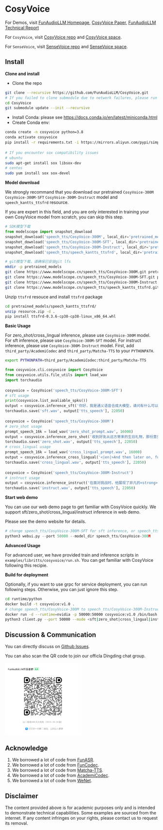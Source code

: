 # CosyVoice
For Demos, visit [FunAudioLLM Homepage](https://fun-audio-llm.github.io/), [CosyVoice Paper](https://fun-audio-llm.github.io/pdf/CosyVoice_v1.pdf), [FunAudioLLM Technical Report](https://fun-audio-llm.github.io/pdf/FunAudioLLM.pdf)

For `CosyVoice`, visit [CosyVoice repo](https://github.com/FunAudioLLM/CosyVoice) and [CosyVoice space](https://www.modelscope.cn/studios/iic/CosyVoice-300M).

For `SenseVoice`, visit [SenseVoice repo](https://github.com/FunAudioLLM/SenseVoice) and [SenseVoice space](https://www.modelscope.cn/studios/iic/SenseVoice).

## Install

**Clone and install**

- Clone the repo
``` sh
git clone --recursive https://github.com/FunAudioLLM/CosyVoice.git
# If you failed to clone submodule due to network failures, please run following command until success
cd CosyVoice
git submodule update --init --recursive
```

- Install Conda: please see https://docs.conda.io/en/latest/miniconda.html
- Create Conda env:

``` sh
conda create -n cosyvoice python=3.8
conda activate cosyvoice
pip install -r requirements.txt -i https://mirrors.aliyun.com/pypi/simple/ --trusted-host=mirrors.aliyun.com

# If you encounter sox compatibility issues
# ubuntu
sudo apt-get install sox libsox-dev
# centos
sudo yum install sox sox-devel
```

**Model download**

We strongly recommand that you download our pretrained `CosyVoice-300M` `CosyVoice-300M-SFT` `CosyVoice-300M-Instruct` model and `speech_kantts_ttsfrd` resource.

If you are expert in this field, and you are only interested in training your own CosyVoice model from scratch, you can skip this step.

``` python
# SDK模型下载
from modelscope import snapshot_download
snapshot_download('speech_tts/CosyVoice-300M', local_dir='pretrained_models/CosyVoice-300M')
snapshot_download('speech_tts/CosyVoice-300M-SFT', local_dir='pretrained_models/CosyVoice-300M-SFT')
snapshot_download('speech_tts/CosyVoice-300M-Instruct', local_dir='pretrained_models/CosyVoice-300M-Instruct')
snapshot_download('speech_tts/speech_kantts_ttsfrd', local_dir='pretrained_models/speech_kantts_ttsfrd')
```

``` sh
# git模型下载，请确保已安装git lfs
mkdir -p pretrained_models
git clone https://www.modelscope.cn/speech_tts/CosyVoice-300M.git pretrained_models/CosyVoice-300M
git clone https://www.modelscope.cn/speech_tts/CosyVoice-300M-SFT.git pretrained_models/CosyVoice-300M-SFT
git clone https://www.modelscope.cn/speech_tts/CosyVoice-300M-Instruct.git pretrained_models/CosyVoice-300M-Instruct
git clone https://www.modelscope.cn/speech_tts/speech_kantts_ttsfrd.git pretrained_models/speech_kantts_ttsfrd
```

Unzip `ttsfrd` resouce and install `ttsfrd` package
``` sh
cd pretrained_models/speech_kantts_ttsfrd/
unzip resource.zip -d .
pip install ttsfrd-0.3.6-cp38-cp38-linux_x86_64.whl
```

**Basic Usage**

For zero_shot/cross_lingual inference, please use `CosyVoice-300M` model.
For sft inference, please use `CosyVoice-300M-SFT` model.
For instruct inference, please use `CosyVoice-300M-Instruct` model.
First, add `third_party/AcademiCodec` and `third_party/Matcha-TTS` to your `PYTHONPATH`.

``` sh
export PYTHONPATH=third_party/AcademiCodec:third_party/Matcha-TTS
```

``` python
from cosyvoice.cli.cosyvoice import CosyVoice
from cosyvoice.utils.file_utils import load_wav
import torchaudio

cosyvoice = CosyVoice('speech_tts/CosyVoice-300M-SFT')
# sft usage
print(cosyvoice.list_avaliable_spks())
output = cosyvoice.inference_sft('你好，我是通义语音合成大模型，请问有什么可以帮您的吗？', '中文女')
torchaudio.save('sft.wav', output['tts_speech'], 22050)

cosyvoice = CosyVoice('speech_tts/CosyVoice-300M')
# zero_shot usage
prompt_speech_16k = load_wav('zero_shot_prompt.wav', 16000)
output = cosyvoice.inference_zero_shot('收到好友从远方寄来的生日礼物，那份意外的惊喜与深深的祝福让我心中充满了甜蜜的快乐，笑容如花儿般绽放。', '希望你以后能够做的比我还好呦。', prompt_speech_16k)
torchaudio.save('zero_shot.wav', output['tts_speech'], 22050)
# cross_lingual usage
prompt_speech_16k = load_wav('cross_lingual_prompt.wav', 16000)
output = cosyvoice.inference_cross_lingual('<|en|>And then later on, fully acquiring that company. So keeping management in line, interest in line with the asset that\'s coming into the family is a reason why sometimes we don\'t buy the whole thing.', prompt_speech_16k)
torchaudio.save('cross_lingual.wav', output['tts_speech'], 22050)

cosyvoice = CosyVoice('speech_tts/CosyVoice-300M-Instruct')
# instruct usage
output = cosyvoice.inference_instruct('在面对挑战时，他展现了非凡的<strong>勇气</strong>与<strong>智慧</strong>。', '中文男', 'Theo \'Crimson\', is a fiery, passionate rebel leader. Fights with fervor for justice, but struggles with impulsiveness.')
torchaudio.save('instruct.wav', output['tts_speech'], 22050)
```

**Start web demo**

You can use our web demo page to get familiar with CosyVoice quickly.
We support sft/zero_shot/cross_lingual/instruct inference in web demo.

Please see the demo website for details.

``` python
# change speech_tts/CosyVoice-300M-SFT for sft inference, or speech_tts/CosyVoice-300M-Instruct for instruct inference
python3 webui.py --port 50000 --model_dir speech_tts/CosyVoice-300M
```

**Advanced Usage**

For advanced user, we have provided train and inference scripts in `examples/libritts/cosyvoice/run.sh`.
You can get familiar with CosyVoice following this recipie.

**Build for deployment**

Optionally, if you want to use grpc for service deployment,
you can run following steps. Otherwise, you can just ignore this step.

``` sh
cd runtime/python
docker build -t cosyvoice:v1.0 .
# change speech_tts/CosyVoice-300M to speech_tts/CosyVoice-300M-Instruct if you want to use instruct inference
docker run -d --runtime=nvidia -p 50000:50000 cosyvoice:v1.0 /bin/bash -c "cd /opt/CosyVoice/CosyVoice/runtime/python && python3 server.py --port 50000 --max_conc 4 --model_dir speech_tts/CosyVoice-300M && sleep infinity"
python3 client.py --port 50000 --mode <sft|zero_shot|cross_lingual|instruct>
```

## Discussion & Communication

You can directly discuss on [Github Issues](https://github.com/FunAudioLLM/CosyVoice/issues).

You can also scan the QR code to join our officla Dingding chat group.

<img src="./asset/dingding.png" width="250px">

## Acknowledge

1. We borrowed a lot of code from [FunASR](https://github.com/modelscope/FunASR).
2. We borrowed a lot of code from [FunCodec](https://github.com/modelscope/FunCodec).
3. We borrowed a lot of code from [Matcha-TTS](https://github.com/shivammehta25/Matcha-TTS).
4. We borrowed a lot of code from [AcademiCodec](https://github.com/yangdongchao/AcademiCodec).
5. We borrowed a lot of code from [WeNet](https://github.com/wenet-e2e/wenet).

## Disclaimer
The content provided above is for academic purposes only and is intended to demonstrate technical capabilities. Some examples are sourced from the internet. If any content infringes on your rights, please contact us to request its removal.
